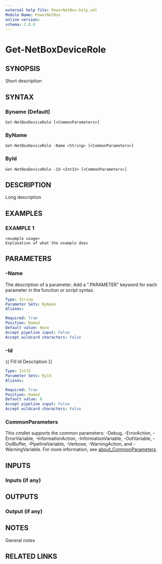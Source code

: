 ```yaml
---
external help file: PowerNetBox-help.xml
Module Name: PowerNetBox
online version:
schema: 2.0.0
---
```


# Get-NetBoxDeviceRole

## SYNOPSIS
Short description

## SYNTAX

### Byname (Default)
```
Get-NetBoxDeviceRole [<CommonParameters>]
```

### ByName
```
Get-NetBoxDeviceRole -Name <String> [<CommonParameters>]
```

### ById
```
Get-NetBoxDeviceRole -Id <Int32> [<CommonParameters>]
```

## DESCRIPTION
Long description

## EXAMPLES

### EXAMPLE 1
```
<example usage>
Explanation of what the example does
```

## PARAMETERS

### -Name
The description of a parameter.
Add a ".PARAMETER" keyword for each parameter in the function or script syntax.

```yaml
Type: String
Parameter Sets: ByName
Aliases:

Required: True
Position: Named
Default value: None
Accept pipeline input: False
Accept wildcard characters: False
```

### -Id
{{ Fill Id Description }}

```yaml
Type: Int32
Parameter Sets: ById
Aliases:

Required: True
Position: Named
Default value: 0
Accept pipeline input: False
Accept wildcard characters: False
```

### CommonParameters
This cmdlet supports the common parameters: -Debug, -ErrorAction, -ErrorVariable, -InformationAction, -InformationVariable, -OutVariable, -OutBuffer, -PipelineVariable, -Verbose, -WarningAction, and -WarningVariable. For more information, see [about_CommonParameters](http://go.microsoft.com/fwlink/?LinkID=113216).

## INPUTS

### Inputs (if any)
## OUTPUTS

### Output (if any)
## NOTES
General notes

## RELATED LINKS
